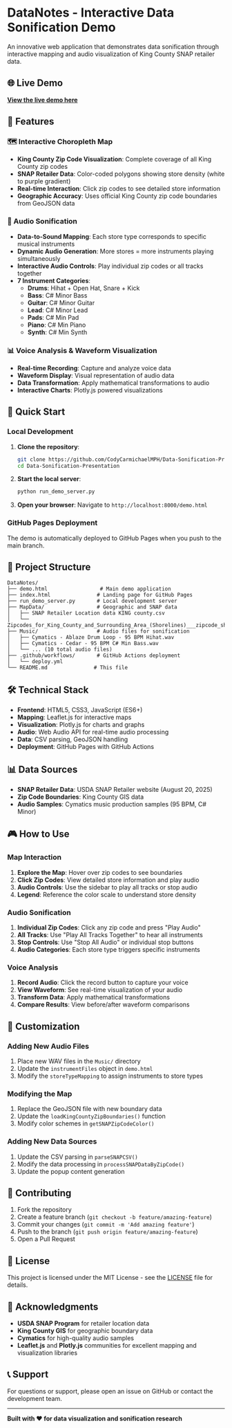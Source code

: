 # DataNotes - Interactive Data Sonification Demo

An innovative web application that demonstrates data sonification through interactive mapping and audio visualization of King County SNAP retailer data.

## 🌐 Live Demo

**[View the live demo here](https://codycarmichaelmph.github.io/Data-Sonification-Presentation/)**

## 🎯 Features

### 🗺️ Interactive Choropleth Map
- **King County Zip Code Visualization**: Complete coverage of all King County zip codes
- **SNAP Retailer Data**: Color-coded polygons showing store density (white to purple gradient)
- **Real-time Interaction**: Click zip codes to see detailed store information
- **Geographic Accuracy**: Uses official King County zip code boundaries from GeoJSON data

### 🎵 Audio Sonification
- **Data-to-Sound Mapping**: Each store type corresponds to specific musical instruments
- **Dynamic Audio Generation**: More stores = more instruments playing simultaneously
- **Interactive Audio Controls**: Play individual zip codes or all tracks together
- **7 Instrument Categories**:
  - **Drums**: Hihat + Open Hat, Snare + Kick
  - **Bass**: C# Minor Bass
  - **Guitar**: C# Minor Guitar
  - **Lead**: C# Minor Lead
  - **Pads**: C# Min Pad
  - **Piano**: C# Min Piano
  - **Synth**: C# Min Synth

### 📊 Voice Analysis & Waveform Visualization
- **Real-time Recording**: Capture and analyze voice data
- **Waveform Display**: Visual representation of audio data
- **Data Transformation**: Apply mathematical transformations to audio
- **Interactive Charts**: Plotly.js powered visualizations

## 🚀 Quick Start

### Local Development
1. **Clone the repository**:
   ```bash
   git clone https://github.com/CodyCarmichaelMPH/Data-Sonification-Presentation.git
   cd Data-Sonification-Presentation
   ```

2. **Start the local server**:
   ```bash
   python run_demo_server.py
   ```

3. **Open your browser**:
   Navigate to `http://localhost:8000/demo.html`

### GitHub Pages Deployment
The demo is automatically deployed to GitHub Pages when you push to the main branch.

## 📁 Project Structure

```
DataNotes/
├── demo.html                 # Main demo application
├── index.html               # Landing page for GitHub Pages
├── run_demo_server.py       # Local development server
├── MapData/                 # Geographic and SNAP data
│   ├── SNAP Retailer Location data KING county.csv
│   └── Zipcodes_for_King_County_and_Surrounding_Area_(Shorelines)___zipcode_shore_area.geojson
├── Music/                   # Audio files for sonification
│   ├── Cymatics - Ablaze Drum Loop - 95 BPM Hihat.wav
│   ├── Cymatics - Cedar - 95 BPM C# Min Bass.wav
│   └── ... (10 total audio files)
├── .github/workflows/       # GitHub Actions deployment
│   └── deploy.yml
└── README.md               # This file
```

## 🛠️ Technical Stack

- **Frontend**: HTML5, CSS3, JavaScript (ES6+)
- **Mapping**: Leaflet.js for interactive maps
- **Visualization**: Plotly.js for charts and graphs
- **Audio**: Web Audio API for real-time audio processing
- **Data**: CSV parsing, GeoJSON handling
- **Deployment**: GitHub Pages with GitHub Actions

## 📊 Data Sources

- **SNAP Retailer Data**: USDA SNAP Retailer website (August 20, 2025)
- **Zip Code Boundaries**: King County GIS data
- **Audio Samples**: Cymatics music production samples (95 BPM, C# Minor)

## 🎮 How to Use

### Map Interaction
1. **Explore the Map**: Hover over zip codes to see boundaries
2. **Click Zip Codes**: View detailed store information and play audio
3. **Audio Controls**: Use the sidebar to play all tracks or stop audio
4. **Legend**: Reference the color scale to understand store density

### Audio Sonification
1. **Individual Zip Codes**: Click any zip code and press "Play Audio"
2. **All Tracks**: Use "Play All Tracks Together" to hear all instruments
3. **Stop Controls**: Use "Stop All Audio" or individual stop buttons
4. **Audio Categories**: Each store type triggers specific instruments

### Voice Analysis
1. **Record Audio**: Click the record button to capture your voice
2. **View Waveform**: See real-time visualization of your audio
3. **Transform Data**: Apply mathematical transformations
4. **Compare Results**: View before/after waveform comparisons

## 🔧 Customization

### Adding New Audio Files
1. Place new WAV files in the `Music/` directory
2. Update the `instrumentFiles` object in `demo.html`
3. Modify the `storeTypeMapping` to assign instruments to store types

### Modifying the Map
1. Replace the GeoJSON file with new boundary data
2. Update the `loadKingCountyZipBoundaries()` function
3. Modify color schemes in `getSNAPZipCodeColor()`

### Adding New Data Sources
1. Update the CSV parsing in `parseSNAPCSV()`
2. Modify the data processing in `processSNAPDataByZipCode()`
3. Update the popup content generation

## 🤝 Contributing

1. Fork the repository
2. Create a feature branch (`git checkout -b feature/amazing-feature`)
3. Commit your changes (`git commit -m 'Add amazing feature'`)
4. Push to the branch (`git push origin feature/amazing-feature`)
5. Open a Pull Request

## 📝 License

This project is licensed under the MIT License - see the [LICENSE](LICENSE) file for details.

## 🙏 Acknowledgments

- **USDA SNAP Program** for retailer location data
- **King County GIS** for geographic boundary data
- **Cymatics** for high-quality audio samples
- **Leaflet.js** and **Plotly.js** communities for excellent mapping and visualization libraries

## 📞 Support

For questions or support, please open an issue on GitHub or contact the development team.

---

**Built with ❤️ for data visualization and sonification research**
